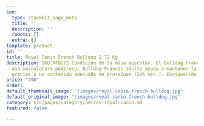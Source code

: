 ```yaml
---
seo:
  type: stackbit_page_meta
  title: ''
  description: ''
  robots: []
  extra: []
template: product
id: ''
title: Royal Canin French Bulldog 2.72 Kg
description: SKU:RFB272 Condición de la masa muscular. El Bulldog Francés suele tener
  una musculatura poderosa. Bulldog Francés adulto ayuda a mantener la masa muscular
  gracias a un contenido adecuado de proteínas (24% mín.). Enriquecido con L-carnitina.
price: "490"
order: 
default_thumbnail_image: "/images/royal-canin-french-bulldog.jpg"
default_original_image: "/images/royal-canin-french-bulldog.jpg"
category: src/pages/category/perros-royal-canin.md
featured: false

---
```

